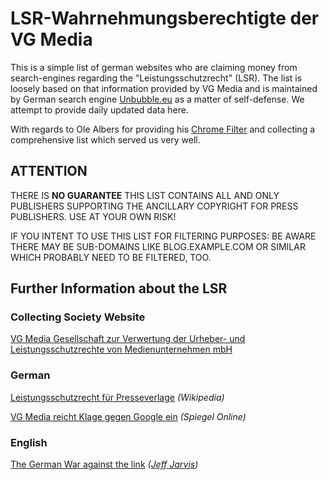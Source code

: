 # LSR-Wahrnehmungsberechtigte der VG Media

This is a simple list of german websites who are claiming money from search-engines regarding the "Leistungsschutzrecht" (LSR). The list is loosely based on that information provided by VG Media and is maintained by German search engine [Unbubble.eu](https://unbubble.eu) as a matter of self-defense. We attempt to provide daily updated data here.

With regards to Ole Albers for providing his [Chrome Filter](https://chrome.google.com/webstore/detail/leistungsschutzrecht-filt/gjhcfaiiflckmimjlnnjdognmlckppae) and collecting a comprehensive list which served us very well.

## ATTENTION

THERE IS __NO GUARANTEE__ THIS LIST CONTAINS ALL AND ONLY PUBLISHERS SUPPORTING THE ANCILLARY COPYRIGHT FOR PRESS PUBLISHERS. 
USE AT YOUR OWN RISK!

IF YOU INTENT TO USE THIS LIST FOR FILTERING PURPOSES: BE AWARE THERE MAY BE SUB-DOMAINS LIKE BLOG.EXAMPLE.COM OR SIMILAR WHICH PROBABLY NEED TO BE FILTERED, TOO.


## Further Information about the LSR

### Collecting Society Website

[VG Media Gesellschaft zur Verwertung der Urheber- und 
Leistungsschutzrechte von Medienunternehmen mbH](http://www.vg-media.de/)

### German

[Leistungsschutzrecht für Presseverlage](http://de.wikipedia.org/wiki/Leistungsschutzrecht_f%C3%BCr_Presseverleger) *(Wikipedia)*

[VG Media reicht Klage gegen Google ein](http://www.spiegel.de/netzwelt/netzpolitik/leistungsschutzrecht-vg-media-reicht-klage-gegen-google-ein-a-975953.html) *(Spiegel Online)*


### English

[The German War against the link](http://buzzmachine.com/2014/06/20/german-war-link/) *([Jeff Jarvis](https://www.google.com/+JeffJarvis))*

